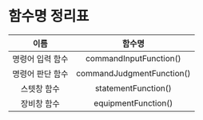 # 함수명 정리표

| 이름 | 함수명 |
| :---: | :---: |
| 명령어 입력 함수 | commandInputFunction() |
| 명령어 판단 함수 | commandJudgmentFunction() |
| 스텟창 함수 | statementFunction() |
| 장비창 함수 | equipmentFunction() |
